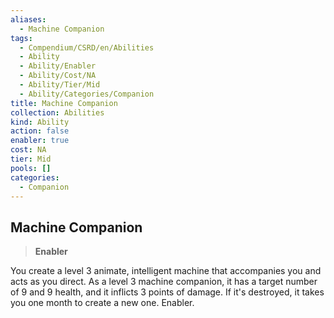 ```yaml
---
aliases:
  - Machine Companion
tags:
  - Compendium/CSRD/en/Abilities
  - Ability
  - Ability/Enabler
  - Ability/Cost/NA
  - Ability/Tier/Mid
  - Ability/Categories/Companion
title: Machine Companion
collection: Abilities
kind: Ability
action: false
enabler: true
cost: NA
tier: Mid
pools: []
categories:
  - Companion
---
```

## Machine Companion  
>**Enabler**
  
You create a level 3 animate, intelligent machine that accompanies you and acts as you direct. As a level 3 machine companion, it has a target number of 9 and 9 health, and it inflicts 3 points of damage. If it's destroyed, it takes you one month to create a new one. Enabler.